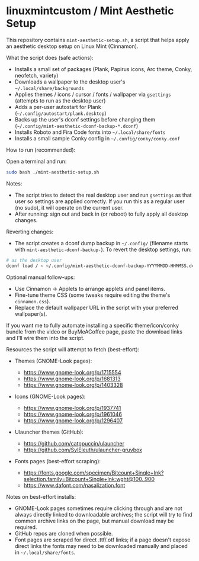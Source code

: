 # linuxmintcustom / Mint Aesthetic Setup

This repository contains `mint-aesthetic-setup.sh`, a script that helps apply an aesthetic desktop setup on Linux Mint (Cinnamon).

What the script does (safe actions):
- Installs a small set of packages (Plank, Papirus icons, Arc theme, Conky, neofetch, variety)
- Downloads a wallpaper to the desktop user's `~/.local/share/backgrounds`
- Applies themes / icons / cursor / fonts / wallpaper via `gsettings` (attempts to run as the desktop user)
- Adds a per-user autostart for Plank (`~/.config/autostart/plank.desktop`)
- Backs up the user's dconf settings before changing them (`~/.config/mint-aesthetic-dconf-backup-*.dconf`)
- Installs Roboto and Fira Code fonts into `~/.local/share/fonts`
- Installs a small sample Conky config in `~/.config/conky/conky.conf`

How to run (recommended):

Open a terminal and run:

```bash
sudo bash ./mint-aesthetic-setup.sh
```

Notes:
- The script tries to detect the real desktop user and run `gsettings` as that user so settings are applied correctly. If you run this as a regular user (no sudo), it will operate on the current user.
- After running: sign out and back in (or reboot) to fully apply all desktop changes.

Reverting changes:
- The script creates a dconf dump backup in `~/.config/` (filename starts with `mint-aesthetic-dconf-backup-`). To revert the desktop settings, run:

```bash
# as the desktop user
dconf load / < ~/.config/mint-aesthetic-dconf-backup-YYYYMMDD-HHMMSS.dconf
```

Optional manual follow-ups:
- Use Cinnamon → Applets to arrange applets and panel items.
- Fine-tune theme CSS (some tweaks require editing the theme's `cinnamon.css`).
- Replace the default wallpaper URL in the script with your preferred wallpaper(s).

If you want me to fully automate installing a specific theme/icon/conky bundle from the video or BuyMeACoffee page, paste the download links and I'll wire them into the script.

Resources the script will attempt to fetch (best-effort):

- Themes (GNOME-Look pages):
	- https://www.gnome-look.org/p/1715554
	- https://www.gnome-look.org/p/1681313
	- https://www.gnome-look.org/p/1403328

- Icons (GNOME-Look pages):
	- https://www.gnome-look.org/p/1937741
	- https://www.gnome-look.org/p/1961046
	- https://www.gnome-look.org/p/1296407

- Ulauncher themes (GitHub):
	- https://github.com/catppuccin/ulauncher
	- https://github.com/SylEleuth/ulauncher-gruvbox

- Fonts pages (best-effort scraping):
	- https://fonts.google.com/specimen/Bitcount+Single+Ink?selection.family=Bitcount+Single+Ink:wght@100..900
	- https://www.dafont.com/nasalization.font

Notes on best-effort installs:
- GNOME-Look pages sometimes require clicking through and are not always directly linked to downloadable archives; the script will try to find common archive links on the page, but manual download may be required.
- GitHub repos are cloned when possible.
- Font pages are scraped for direct .ttf/.otf links; if a page doesn't expose direct links the fonts may need to be downloaded manually and placed in `~/.local/share/fonts`.
